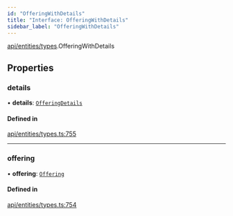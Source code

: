 ```yaml
---
id: "OfferingWithDetails"
title: "Interface: OfferingWithDetails"
sidebar_label: "OfferingWithDetails"
---
```


[api/entities/types](../../../../../modules/API/Entities/Types/Types.md).OfferingWithDetails

## Properties

### details

• **details**: [`OfferingDetails`](../../Offering/Types/OfferingDetails/OfferingDetails.md)

#### Defined in

[api/entities/types.ts:755](https://github.com/PolymeshAssociation/polymesh-sdk/blob/fe2e6dd1d/src/api/entities/types.ts#L755)

___

### offering

• **offering**: [`Offering`](../../../../../classes/API/Entities/Offering/Offering.md)

#### Defined in

[api/entities/types.ts:754](https://github.com/PolymeshAssociation/polymesh-sdk/blob/fe2e6dd1d/src/api/entities/types.ts#L754)
